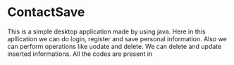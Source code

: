 # ContactSave
This is a simple desktop application made by using java. Here in this apllication we can do login, register and save  personal information.
Also we can perform operations like uodate and delete. We can delete and update inserted informations. All the codes are present in 
